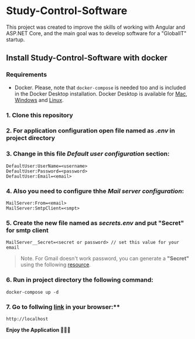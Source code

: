 # Study-Control-Software

This project was created to improve the skills of working with Angular and ASP.NET Core, and the main goal was to develop software for a "GlobalIT" startup.

## Install Study-Control-Software with docker

### Requirements

* Docker. Please, note that `docker-compose` is needed too and is included in
the Docker Desktop installation. Docker Desktop is available for
[Mac](https://docs.docker.com/desktop/install/mac-install/),
[Windows](https://docs.docker.com/desktop/install/windows-install/) and
[Linux](https://docs.docker.com/desktop/install/linux-install/).

### 1. Clone this repository

### 2. For application configuration open file named as ***.env*** in project directory

### 3. Change in this file ***Default user configuration*** section:

```
DefaultUser:UserName=<username>
DefaultUser:Password=<password>
DefaultUser:Email=<email>
```

### 4. Also you need to configure thhe ***Mail server configuration***:

```
MailServer:From=<email>
MailServer:SmtpClient=<smpt>
```

### 5. Create the new file named as ***secrets.env*** and put "Secret" for smtp client

```
MailServer__Secret=<secret or password> // set this value for your email
```

> Note. For Gmail doesn't work password, you can generate a **"Secret"** using the following [resource](https://support.google.com/accounts/answer/185833?hl=en).


### 6. Run in project directory the following command:

```
docker-compose up -d
```

### 7. Go to follwing [link](http://localhost) in your browser:**

```
http://localhost
```

**Enjoy the Application 🎁🎉✨**